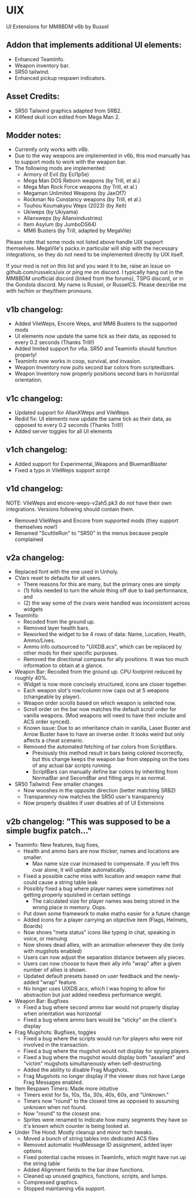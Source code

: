 # UIX

UI Extensions for MM8BDM v6b
by Russel

## Addon that implements additional UI elements:
- Enhanced TeamInfo.
- Weapon inventory bar.
- SR50 tailwind.
- Enhanced pickup respawn indicators.

## Asset Credits:
- SR50 Tailwind graphics adapted from SRB2.
- Killfeed skull icon edited from Mega Man 2.

## Modder notes:
- Currently only works with v6b.
- Due to the way weapons are implemented in v6b, this mod manually has to support mods to work with the weapon bar.
- The following mods are implemented:
  - Armory of Evil (by Ecl1p5e)
  - Mega Man DOS Reborn weapons (by Trill, et al.)
  - Mega Man Rock Force weapons (by Trill, et al.)
  - Megaman Unlimited Weapons (by JaxOf7)
  - Rockman No Constancy weapons (by Trill, et al.)
  - Touhou Koumakyou Weps (2023) (by Xelt)
  - Ukiweps (by Ukiyama)
  - Allanxweps (by Allanxindustries)
  - Item Asylum (by JumboDS64)
  - MM6 Busters (by Trill, adapted by MegaVile)

Please note that some mods not listed above handle UIX support themselves. MegaVile's packs in particular will ship
with the necessary integrations, so they do not need to be implemented directly by UIX itself.

If your mod is not on this list and you want it to be, raise an issue on github.com/russelcs/uix or ping me on discord.
I typically hang out in the MM8BDM unofficial discord (linked from the forums), TSPG discord, or in the Gondola discord.
My name is Russel, or RusselCS. Please describe me with he/him or they/them pronouns.

## v1b changelog:
- Added VileWeps, Encore Weps, and MM6 Busters to the supported mods
- UI elements now update the same tick as their data, as opposed to every 0.2 seconds (Thanks Trill!)
- Added limited support for v6a. SR50 and Teaminfo should function properly!
- Teaminfo now works in coop, survival, and invasion.
- Weapon Inventory now pulls second bar colors from scriptedbars.
- Weapon Inventory now properly positions second bars in horizontal orientation.

## v1c changelog:
- Updated support for AllanXWeps and VileWeps
- Redid fix: UI elements now update the same tick as their data, as opposed to every 0.2 seconds (Thanks Trill!)
- Added server toggles for all UI elements

## v1ch changelog:
- Added support for Experimental_Weapons and BluemanBlaster
- Fixed a typo in VileWeps support script

## v1d changelog:
NOTE: VileWeps and encore-weps-v2ah5.pk3 do not have their own integrations. Versions following should contain them.
- Removed VileWeps and Encore from supported mods (they support themselves now!)
- Renamed "ScuttleRun" to "SR50" in the menus because people complained

## v2a changelog:
- Replaced font with the one used in Unholy.
- CVars reset to defaults for all users.
  - There reasons for this are many, but the primary ones are simply 
  - (1) folks needed to turn the whole thing off due to bad performance, and
  - (2) the way some of the cvars were handled was inconsistent across widgets
- TeamInfo:
  - Recoded from the ground up.
  - Removed layer health bars.
  - Reworked the widget to be 4 rows of data: Name, Location, Health, Ammo/Lives.
  - Ammo info outsourced to "UIXDB.acs", which can be replaced by other mods for their specific purposes.
  - Removed the directional compass for ally positions. It was too much information to obtain at a glance.
- Weapon Bar: Recoded from the ground up. CPU footprint reduced by roughly 40%.
  - Widget is now more concisely structured, icons are closer together.
  - Each weapon slot's row/column now caps out at 5 weapons (changeable by player).
  - Weapon order scrolls based on which weapon is selected now.
  - Scroll order on the bar now matches the default scroll order for vanilla weapons. (Mod weapons will need to have their include and ACS order synced).
  - Known issue: Due to an inheritance chain in vanilla, Laser Buster and Arrow Buster have to have an inverse order. It looks weird but only affects a cheat scenario.
  - Removed the automated fetching of bar colors from ScriptBars.
    - Previously this method result in bars being colored incorrectly, but this change keeps the weapon bar from stepping on the toes of any actual bar scripts running.
    - ScriptBars can manually define bar colors by inheriting from NormalBar and SecondBar and filling args in as normal.
- SR50 Tailwind: Few smaller changes
  - Now wooshes in the opposite direction (better matching SRB2)
  - Transparency now matches the SR50 user's transparency
  - Now properly disables if user disables all of UI Extensions

## v2b changelog: "This was supposed to be a simple bugfix patch..."
- Teaminfo: New features, bug fixes, 
  - Health and ammo bars are now thicker, names and locations are smaller.
    - Max name size cvar increased to compensate. If you left this cvar alone, it will update automatically.
  - Fixed a possible cache miss with location and weapon name that could cause a string table leak
  - Possibly fixed a bug where player names were sometimes not getting properly squished in certain settings
    - The calculated size for player names was being stored in the wrong place in memory. Oops.
  - Put down some framework to make maths easier for a future change
  - Added icons for a player carrying an objective item (Flags, Helmets, Boards)
  - Now shows "meta status" icons like typing in chat, speaking in voice, or menuing
  - Now shows dead allies, with an animation whenever they die (only with mugshots enabled)
  - Users can now adjust the separation distance between ally pieces.
  - Users can now choose to have their ally info "wrap" after a given number of allies is shown.
  - Updated default presets based on user feedback and the newly-added "wrap" feature.
  - No longer uses UIXDB.acs, which I was hoping to allow for abstraction but just added needless performance weight.
- Weapon Bar: Bugfixes
  - Fixed a bug where second ammo bar would not properly display when orientation was horizontal
  - Fixed a bug where ammo bars would be "sticky" on the client's display
- Frag Mugshots: Bugfixes, toggles
  - Fixed a bug where the scripts would run for players who were not involved in the transaction.
  - Fixed a bug where the mugshot would not display for spying players.
  - Fixed a bug where the mugshot would display both "assailant" and "victim" mugshots simultaneously when self-destructing.
  - Added the ability to disable Frag Mugshots.
  - Frag Mugshots no longer display if the viewer does not have Large Frag Messages enabled.
- Item Respawn Timers: Made more intuitive
  - Timers exist for 5s, 10s, 15s, 30s, 40s, 60s, and "Unknown."
  - Timers now "round" to the closest time as opposed to assuming unknown when not found.
  - Now "round" to the closest one.
  - Sprites were renamed to indicate how many segments they have so it's known which counter is being looked at.
- Under The Hood: Mostly cleanup and minor tech tweaks.
  - Moved a bunch of string tables into dedicated ACS files
  - Removed automatic HudMessage ID assignment, added layer options
  - Fixed potential cache misses in TeamInfo, which might have run up the string table
  - Added Alignment fields to the bar draw functions.
  - Cleaned up unused graphics, functions, scripts, and lumps.
  - Compressed graphics.
  - Stopped maintaining v6a support.
